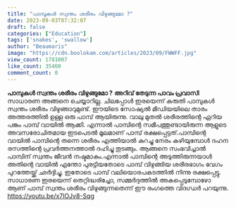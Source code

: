 ```yaml
---
title: "പാമ്പുകൾ സ്വന്തം ശരീരം വിഴുങ്ങുമോ ?"
date: 2023-09-03T07:32:07
draft: false
categories: ["Education"]
tags: ['snakes', 'swallow']
author: "Beaumaris"
image: "https://cdn.boolokam.com/articles/2023/09/FWWFF.jpg"
view_count: 1781007
like_count: 35460
comment_count: 0
---
```


**പാമ്പുകൾ സ്വന്തം ശരീരം വിഴുങ്ങുമോ ?** **അറിവ് തേടുന്ന പാവം പ്രവാസി** സാധാരണ അങ്ങനെ ചെയ്യാറില്ല. ചിലപ്പോൾ ഇരയെന്ന് കരുതി പാമ്പുകൾ സ്വന്തം ശരീരം വിഴുങ്ങാറുമുണ്ട്. ഈയിടെ സോഷ്യല്‍ മീഡിയയിലെ താരം അത്തരത്തിൽ ഉള്ള ഒരു പാമ്പ് ആയിരുന്നു. വാലു മുതല്‍ ശരീരത്തിന്റെ ഏറിയ പങ്കും പാമ്പ് വായില്‍ ആക്കി. എന്നാല്‍ പാമ്പിന്റെ സമീപത്തുണ്ടായിരുന്ന ആളുടെ അവസരോചിതമായ ഇടപെടല്‍ മൂലമാണ് പാമ്പ് രക്ഷപ്പെട്ടത്.പാമ്പിന്റെ വായില്‍ പാമ്പിന്റെ തന്നെ ശരീരം എത്തിയാല്‍ കുറച്ചു നേരം കഴിയുമ്പോള്‍ ദഹന രസത്തിന്റെ പ്രവര്‍ത്തനത്താല്‍ ദഹിച്ചു തുടങ്ങും. ആങ്ങനെ സംഭവിച്ചാൽ പാമ്പിന് സ്വന്തം ജീവന്‍ നഷ്ടമാകും.എന്നാല്‍ പാമ്പിന്റെ അടുത്തിരുന്നയാള്‍ അതിന്റെ വായില്‍ എന്തോ പുരട്ടിയതോടെ പാമ്പ് വിഴുങ്ങിയ ശരീരഭാഗം വേഗം പുറത്തേയ്ക്ക് ഛര്‍ദ്ദിച്ചു. ഇതോടെ പാമ്പ് വലിയൊരപകടത്തില്‍ നിന്നു രക്ഷപ്പെട്ടു. സാധാരണ ഇരയെന്ന് തെറ്റിദ്ധരിച്ചോ, സമ്മര്‍ദ്ദത്തില്‍ അകപ്പെടുമ്പോഴോ ആണ് പാമ്പ് സ്വന്തം ശരീരം വിഴുങ്ങുന്നതെന്ന് ഈ രംഗത്തെ വിദഗ്ധര്‍ പറയുന്നു. https://youtu.be/x7lOJv8-Sqg
